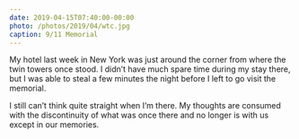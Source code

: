 ```yaml
---
date: 2019-04-15T07:40:00-00:00
photo: /photos/2019/04/wtc.jpg
caption: 9/11 Memorial
---
```


My hotel last week in New York was just around the corner from where the twin towers once stood. I didn’t have much spare time during my stay there, but I was able to steal a few minutes the night before I left to go visit the memorial.

I still can’t think quite straight when I’m there. My thoughts are consumed with the discontinuity of what was once there and no longer is with us except in our memories.
